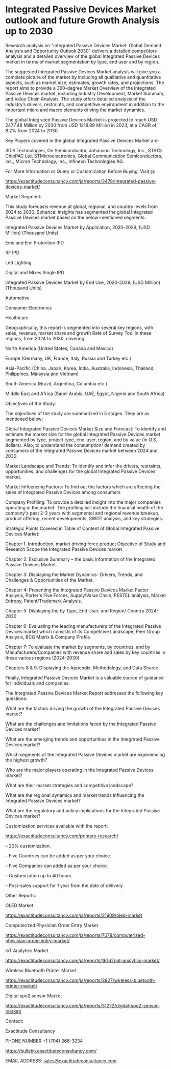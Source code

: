 # Integrated Passive Devices Market outlook and future Growth Analysis up to 2030

Research analysis on "Integrated Passive Devices Market: Global Demand Analysis and Opportunity Outlook 2030" delivers a detailed competitors analysis and a detailed overview of the global Integrated Passive Devices market in terms of market segmentation by type, end user and by region.

The suggested Integrated Passive Devices Market analysis will give you a complete picture of the market by including all qualitative and quantitative aspects, such as market size, estimates, growth rates, and projections. The report aims to provide a 360-degree Market Overview of the Integrated Passive Devices market, including Industry Development, Market Summary, and Value Chain Analysis. The study offers detailed analysis of the industry’s drivers, restraints, and competitive environment in addition to the important micro and macro elements driving the market dynamics.

The global Integrated Passive Devices Market is projected to reach USD 2477.48 Million by 2030 from USD 1218.89 Million in 2023, at a CAGR of 8.2% from 2024 to 2030.

Key Players covered in the global Integrated Passive Devices Market are:

3DiS Technologies, On Semiconductor, Johanson Technology, Inc., STATS ChipPAC Ltd, STMicroelectronics, Global Communication Semiconductors, Inc., Micron Technology, Inc., Infineon Technologies AG.

For More Information or Query or Customization Before Buying, Visit @

https://exactitudeconsultancy.com/ja/reports/3478/integrated-passive-devices-market/

Market Segment:

This study forecasts revenue at global, regional, and country levels from 2024 to 2030. Spherical Insights has segmented the global Integrated Passive Devices market based on the below-mentioned segments:

Integrated Passive Devices Market by Application, 2020-2029, (USD Million) (Thousand Units)

Ems and Emi Protection IPD

RF IPD

Led Lighting

Digital and Mixes Single IPD

Integrated Passive Devices Market by End Use, 2020-2029, (USD Million) (Thousand Units)

Automotive

Consumer Electronics

Healthcare

Geographically, this report is segmented into several key regions, with sales, revenue, market share and growth Rate of Survey Tool in these regions, from 2024 to 2030, covering

North America (United States, Canada and Mexico)

Europe (Germany, UK, France, Italy, Russia and Turkey etc.)

Asia-Pacific (China, Japan, Korea, India, Australia, Indonesia, Thailand, Philippines, Malaysia and Vietnam)

South America (Brazil, Argentina, Columbia etc.)

Middle East and Africa (Saudi Arabia, UAE, Egypt, Nigeria and South Africa)

Objectives of the Study:

The objectives of the study are summarized in 5 stages. They are as mentioned below:

Global Integrated Passive Devices Market Size and Forecast: To identify and estimate the market size for the global Integrated Passive Devices market segmented by type, project type, end-user, region, and by value (in U.S. dollars). Also, to understand the consumption/ demand created by consumers of the Integrated Passive Devices market between 2024 and 2030.

Market Landscape and Trends: To identify and infer the drivers, restraints, opportunities, and challenges for the global Integrated Passive Devices market.

Market Influencing Factors: To find out the factors which are affecting the sales of Integrated Passive Devices among consumers

Company Profiling: To provide a detailed insight into the major companies operating in the market. The profiling will include the financial health of the company's past 2-3 years with segmental and regional revenue breakup, product offering, recent developments, SWOT analysis, and key strategies.

Strategic Points Covered in Table of Content of Global Integrated Passive Devices Market:

Chapter 1: Introduction, market driving force product Objective of Study and Research Scope the Integrated Passive Devices market

Chapter 2: Exclusive Summary – the basic information of the Integrated Passive Devices Market.

Chapter 3: Displaying the Market Dynamics- Drivers, Trends, and Challenges & Opportunities of the Market.

Chapter 4: Presenting the Integrated Passive Devices Market Factor Analysis, Porter's Five Forces, Supply/Value Chain, PESTEL analysis, Market Entropy, Patent/Trademark Analysis.

Chapter 5: Displaying the by Type, End User, and Region/ Country 2024-2030

Chapter 6: Evaluating the leading manufacturers of the Integrated Passive Devices market which consists of its Competitive Landscape, Peer Group Analysis, BCG Matrix & Company Profile

Chapter 7: To evaluate the market by segments, by countries, and by Manufacturers/Companies with revenue share and sales by key countries in these various regions (2024-2030)

Chapters 8 & 9: Displaying the Appendix, Methodology, and Data Source

Finally, Integrated Passive Devices Market is a valuable source of guidance for individuals and companies.

The Integrated Passive Devices Market Report addresses the following key questions:

What are the factors driving the growth of the Integrated Passive Devices market?

What are the challenges and limitations faced by the Integrated Passive Devices market?

What are the emerging trends and opportunities in the Integrated Passive Devices market?

Which segments of the Integrated Passive Devices market are experiencing the highest growth?

Who are the major players operating in the Integrated Passive Devices market?

What are their market strategies and competitive landscape?

What are the regional dynamics and market trends influencing the Integrated Passive Devices market?

What are the regulatory and policy implications for the Integrated Passive Devices market?

Customization services available with the report:

https://exactitudeconsultancy.com/primary-research/

– 20% customization.

– Five Countries can be added as per your choice.

– Five Companies can added as per your choice.

– Customization up to 40 hours.

– Post-sales support for 1 year from the date of delivery.

Other Reports:

OLED Market

https://exactitudeconsultancy.com/ja/reports/21909/oled-market

Computerized Physician Order Entry Market

https://exactitudeconsultancy.com/ja/reports/7078/computerized-physician-order-entry-market/

IoT Analytics Market

https://exactitudeconsultancy.com/ja/reports/16162/iot-analytics-market/

Wireless Bluetooth Printer Market

https://exactitudeconsultancy.com/ja/reports/3827/wireless-bluetooth-printer-market/

Digital spo2 sensor Market

https://exactitudeconsultancy.com/ja/reports/31272/digital-spo2-sensor-market/

Contact:

Exactitude Consultancy

PHONE NUMBER +1 (704) 266-3234

https://bulletin.exactitudeconsultancy.com/

EMAIL ADDRESS: sales@exactitudeconsultancy.com
